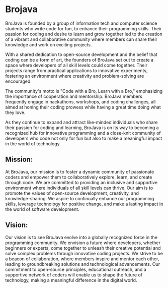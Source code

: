 # Brojava
BroJava is founded by a group of information tech and computer science students who write code for fun, to enhance their programming skills. Their passion for coding and desire to learn and grow together led to the creation of a vibrant and collaborative community where members can share their knowledge and work on exciting projects.

With a shared dedication to open-source development and the belief that coding can be a form of art, the founders of BroJava set out to create a space where developers of all skill levels could come together. Their projects range from practical applications to innovative experiments, fostering an environment where creativity and problem-solving are encouraged.

The community's motto is "Code with a Bro, Learn with a Bro," emphasizing the importance of cooperation and mentorship. BroJava members frequently engage in hackathons, workshops, and coding challenges, all aimed at honing their coding prowess while having a great time doing what they love.

As they continue to expand and attract like-minded individuals who share their passion for coding and learning, BroJava is on its way to becoming a recognized hub for innovative programming and a close-knit community of developers who code not only for fun but also to make a meaningful impact in the world of technology.

## Mission:
At BroJava, our mission is to foster a dynamic community of passionate coders and empower them to collaboratively explore, learn, and create through code. We are committed to providing an inclusive and supportive environment where individuals of all skill levels can thrive. Our aim is to promote the values of open-source development, creativity, and knowledge-sharing. We aspire to continually enhance our programming skills, leverage technology for positive change, and make a lasting impact in the world of software development.

## Vision:
Our vision is to see BroJava evolve into a globally recognized force in the programming community. We envision a future where developers, whether beginners or experts, come together to unleash their creative potential and solve complex problems through innovative coding projects. We strive to be a beacon of collaboration, where members inspire and mentor each other, leading to groundbreaking solutions and technological advancements. Our commitment to open-source principles, educational outreach, and a supportive network of coders will enable us to shape the future of technology, making a meaningful difference in the digital world.
